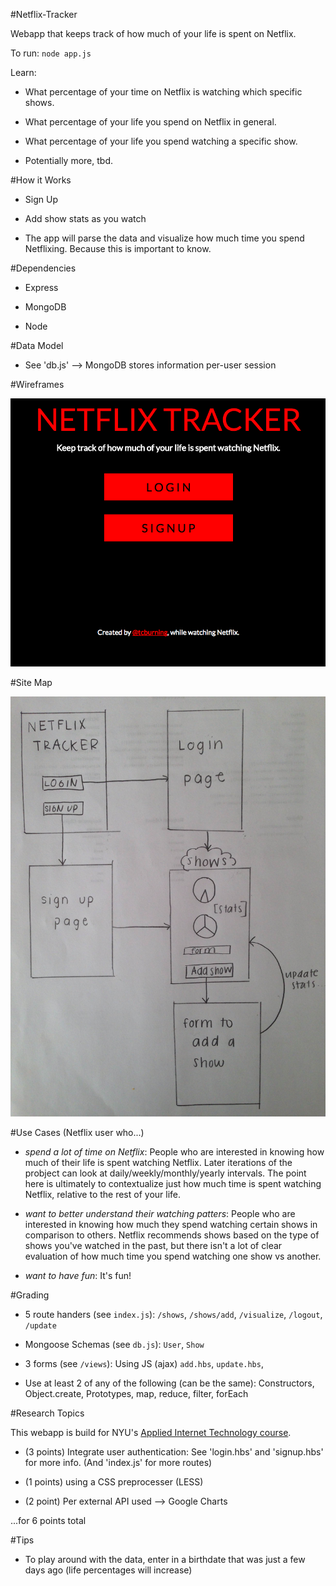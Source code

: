 #Netflix-Tracker

Webapp that keeps track of how much of your life is spent on Netflix.

To run: `node app.js`

Learn:

- What percentage of your time on Netflix is watching which specific shows.

- What percentage of your life you spend on Netflix in general.

- What percentage of your life you spend watching a specific show.

- Potentially more, tbd.

#How it Works

- Sign Up

- Add show stats as you watch 

- The app will parse the data and visualize how much time you spend Netflixing. Because this is important to know.

#Dependencies

- Express

- MongoDB

- Node

#Data Model

- See 'db.js' --> MongoDB stores information per-user session 

#Wireframes

![](public/imgs/screenshot.png)

#Site Map 

![](public/imgs/wireframe.JPG)

#Use Cases (Netflix user who...)

- _spend a lot of time on Netflix_: People who are interested in knowing how much of their life is spent watching Netflix. Later iterations of the probject can look at daily/weekly/monthly/yearly intervals. The point here is ultimately to contextualize just how much time is spent watching Netflix, relative to the rest of your life.

- _want to better understand their watching patters_: People who are interested in knowing how much they spend watching certain shows in comparison to others.  Netflix recommends shows based on the type of shows you've watched in the past, but there isn't a lot of clear evaluation of how much time you spend watching one show vs another.

- _want to have fun_: It's fun!

#Grading
- 5 route handers (see `index.js`): `/shows`, `/shows/add`, `/visualize`, `/logout`, `/update`

- Mongoose Schemas (see `db.js`): `User`, `Show` 

- 3 forms (see `/views`): Using JS (ajax) `add.hbs`, `update.hbs`, 

- Use at least 2 of any of the following (can be the same): Constructors, Object.create, Prototypes, map, reduce, filter, forEach

#Research Topics

This webapp is build for NYU's [Applied Internet Technology course](http://foureyes.github.io/csci-ua.0480-spring2016-010/).

- (3 points) Integrate user authentication: See 'login.hbs' and 'signup.hbs' for more info. (And 'index.js' for more routes)

- (1 points) using a CSS preprocesser (LESS)

- (2 point) Per external API used --> Google Charts

...for 6 points total

#Tips

- To play around with the data, enter in a birthdate that was just a few days ago (life percentages will increase)


